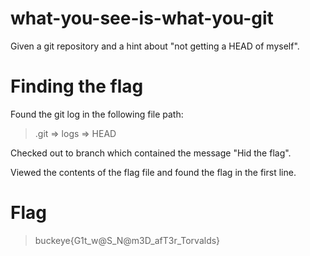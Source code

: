# what-you-see-is-what-you-git

Given a git repository and a hint about "not getting a HEAD of myself".

# Finding the flag

Found the git log in the following file path:

> .git => logs => HEAD 

Checked out to branch which contained the message "Hid the flag".

Viewed the contents of the flag file and found the flag in the first line.

# Flag

> buckeye{G1t_w@S_N@m3D_afT3r_Torvalds}
